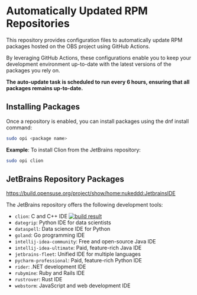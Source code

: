 # Automatically Updated RPM Repositories

This repository provides configuration files to automatically update RPM packages hosted on the OBS project using GitHub Actions. 

By leveraging GitHub Actions, these configurations enable you to keep your development environment up-to-date with the latest versions of the packages you rely on. 

**The auto-update task is scheduled to run every 6 hours, ensuring that all packages remains up-to-date.**

## Installing Packages

Once a repository is enabled, you can install packages using the dnf install command:

```bash
sudo opi <package name>
```

**Example**: To install Clion from the JetBrains repository:

```bash
sudo opi clion
```

## JetBrains Repository Packages

https://build.opensuse.org/project/show/home:nukeddd:JetbrainsIDE

The JetBrains repository offers the following development tools:

* `clion`: C and C++ IDE
[![build result](https://build.opensuse.org/projects/home:nukeddd:JetbrainsIDE/packages/clion/badge.svg?type=default)](https://build.opensuse.org/package/show/home:nukeddd:JetbrainsIDE/clion)
* `dategrip`: Python IDE for data scientists
* `dataspell`: Data science IDE for Python
* `goland`: Go programming IDE
* `intellij-idea-community`: Free and open-source Java IDE
* `intellij-idea-ultimate`: Paid, feature-rich Java IDE
* `jetbrains-fleet`: Unified IDE for multiple languages
* `pycharm-professional`: Paid, feature-rich Python IDE
* `rider`: .NET development IDE
* `rubymine`: Ruby and Rails IDE
* `rustrover`: Rust IDE
* `webstorm`: JavaScript and web development IDE
